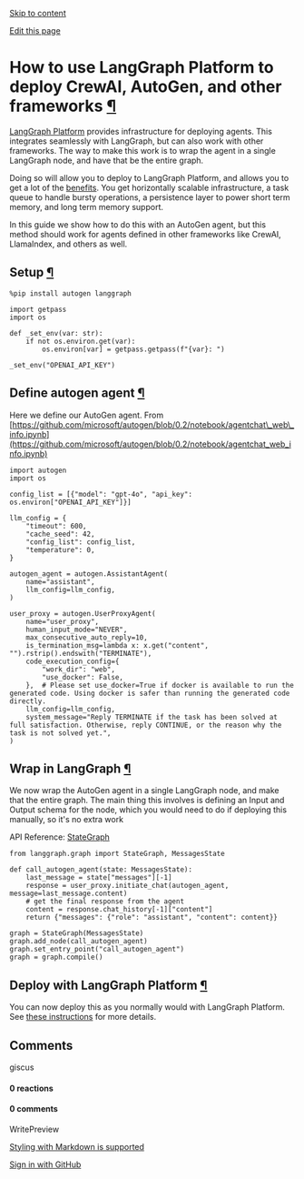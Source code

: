 [Skip to content](https://langchain-ai.github.io/langgraph/how-tos/autogen-langgraph-platform/#how-to-use-langgraph-platform-to-deploy-crewai-autogen-and-other-frameworks)

[Edit this page](https://github.com/langchain-ai/langgraph/edit/main/docs/docs/how-tos/autogen-langgraph-platform.ipynb "Edit this page")

# How to use LangGraph Platform to deploy CrewAI, AutoGen, and other frameworks [¶](https://langchain-ai.github.io/langgraph/how-tos/autogen-langgraph-platform/\#how-to-use-langgraph-platform-to-deploy-crewai-autogen-and-other-frameworks "Permanent link")

[LangGraph Platform](https://langchain-ai.github.io/langgraph/concepts/langgraph_platform/) provides infrastructure for deploying agents. This integrates seamlessly with LangGraph, but can also work with other frameworks. The way to make this work is to wrap the agent in a single LangGraph node, and have that be the entire graph.

Doing so will allow you to deploy to LangGraph Platform, and allows you to get a lot of the [benefits](https://langchain-ai.github.io/langgraph/concepts/langgraph_platform/). You get horizontally scalable infrastructure, a task queue to handle bursty operations, a persistence layer to power short term memory, and long term memory support.

In this guide we show how to do this with an AutoGen agent, but this method should work for agents defined in other frameworks like CrewAI, LlamaIndex, and others as well.

## Setup [¶](https://langchain-ai.github.io/langgraph/how-tos/autogen-langgraph-platform/\#setup "Permanent link")

```md-code__content
%pip install autogen langgraph

```

```md-code__content
import getpass
import os

def _set_env(var: str):
    if not os.environ.get(var):
        os.environ[var] = getpass.getpass(f"{var}: ")

_set_env("OPENAI_API_KEY")

```

## Define autogen agent [¶](https://langchain-ai.github.io/langgraph/how-tos/autogen-langgraph-platform/\#define-autogen-agent "Permanent link")

Here we define our AutoGen agent. From [https://github.com/microsoft/autogen/blob/0.2/notebook/agentchat\_web\_info.ipynb](https://github.com/microsoft/autogen/blob/0.2/notebook/agentchat_web_info.ipynb)

```md-code__content
import autogen
import os

config_list = [{"model": "gpt-4o", "api_key": os.environ["OPENAI_API_KEY"]}]

llm_config = {
    "timeout": 600,
    "cache_seed": 42,
    "config_list": config_list,
    "temperature": 0,
}

autogen_agent = autogen.AssistantAgent(
    name="assistant",
    llm_config=llm_config,
)

user_proxy = autogen.UserProxyAgent(
    name="user_proxy",
    human_input_mode="NEVER",
    max_consecutive_auto_reply=10,
    is_termination_msg=lambda x: x.get("content", "").rstrip().endswith("TERMINATE"),
    code_execution_config={
        "work_dir": "web",
        "use_docker": False,
    },  # Please set use_docker=True if docker is available to run the generated code. Using docker is safer than running the generated code directly.
    llm_config=llm_config,
    system_message="Reply TERMINATE if the task has been solved at full satisfaction. Otherwise, reply CONTINUE, or the reason why the task is not solved yet.",
)

```

## Wrap in LangGraph [¶](https://langchain-ai.github.io/langgraph/how-tos/autogen-langgraph-platform/\#wrap-in-langgraph "Permanent link")

We now wrap the AutoGen agent in a single LangGraph node, and make that the entire graph.
The main thing this involves is defining an Input and Output schema for the node, which you would need to do if deploying this manually, so it's no extra work

API Reference: [StateGraph](https://langchain-ai.github.io/langgraph/reference/graphs/#langgraph.graph.state.StateGraph)

```md-code__content
from langgraph.graph import StateGraph, MessagesState

def call_autogen_agent(state: MessagesState):
    last_message = state["messages"][-1]
    response = user_proxy.initiate_chat(autogen_agent, message=last_message.content)
    # get the final response from the agent
    content = response.chat_history[-1]["content"]
    return {"messages": {"role": "assistant", "content": content}}

graph = StateGraph(MessagesState)
graph.add_node(call_autogen_agent)
graph.set_entry_point("call_autogen_agent")
graph = graph.compile()

```

## Deploy with LangGraph Platform [¶](https://langchain-ai.github.io/langgraph/how-tos/autogen-langgraph-platform/\#deploy-with-langgraph-platform "Permanent link")

You can now deploy this as you normally would with LangGraph Platform. See [these instructions](https://langchain-ai.github.io/langgraph/concepts/deployment_options/) for more details.

## Comments

giscus

#### 0 reactions

#### 0 comments

WritePreview

[Styling with Markdown is supported](https://guides.github.com/features/mastering-markdown/ "Styling with Markdown is supported")

[Sign in with GitHub](https://giscus.app/api/oauth/authorize?redirect_uri=https%3A%2F%2Flangchain-ai.github.io%2Flanggraph%2Fhow-tos%2Fautogen-langgraph-platform%2F)
